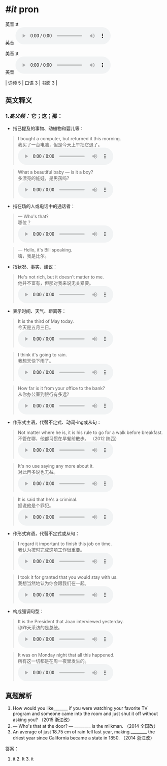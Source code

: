 # ***\#it*** pron
英音 ɪt  
英音
<audio src="./media/it-B.aac" controls="controls"></audio>

美音 ɪt  
美音
<audio src="./media/it.aac" controls="controls"></audio>



| 词频 5 | 口语 3 | 书面 3 |  

英文释义
---
### 1.*高义频：* **它；这；那：**  

- 指已提及的事物、动植物和婴儿等：

 > I bought a computer, but returned it this morning.   
 > 我买了一台电脑，但是今天上午把它退了。    
<audio src="./media/it-1.aac" controls="controls"></audio>

 > What a beautiful baby — is it a boy?   
 > 多漂亮的娃娃，是男孩吗?    
<audio src="./media/it-2.aac" controls="controls"></audio>

- 指在场的人或电话中的通话者：

 > — Who's that?  
 > 哪位？    
<audio src="./media/it-3.aac" controls="controls"></audio>

 > — Hello, it's Bill speaking.  
 > 嗨，我是比尔。    

- 指状况、事实、建议：

 > He's not rich, but it doesn't matter to me.  
 > 他并不富有，但那对我来说无关紧要。    
<audio src="./media/it-4.aac" controls="controls"></audio>

- 表示时间、天气、距离等：

 > It is the third of May today.  
 > 今天是五月三日。    
<audio src="./media/it-5.aac" controls="controls"></audio>

 > I think it's going to rain.  
 > 我想天快下雨了。    
<audio src="./media/it-6.aac" controls="controls"></audio>

 > How far is it from your office to the bank?   
 > 从你办公室到银行有多远?    
<audio src="./media/it-7.aac" controls="controls"></audio>

- 作形式主语，代替不定式、动词-ing或从句：

 > Not matter where he is, it is his rule to go for a walk before breakfast.  
 > 不管在哪，他都习惯在早餐前散步。  （2012 陕西）  
<audio src="./media/it-517_AAC.aac" controls="controls"></audio>

 > It's no use saying any more about it.  
 > 对此再多说也无益。    
<audio src="./media/it-9.aac" controls="controls"></audio>

 > It is said that he's a criminal.  
 > 据说他是个罪犯。    
<audio src="./media/it-10.aac" controls="controls"></audio>

- 作形式宾语，代替不定式或从句：

 > I regard it important to finish this job on time.   
 > 我认为按时完成这项工作很重要。    
<audio src="./media/it-11.aac" controls="controls"></audio>

 > I took it for granted that you would stay with us.   
 > 我想当然地认为你会跟我们在一起。    
<audio src="./media/it-12.aac" controls="controls"></audio>

- 构成强调句型：

 > It is the President that Joan interviewed yesterday.  
 > 琼昨天采访的是总统。    
<audio src="./media/it-13.aac" controls="controls"></audio>

 > It was on Monday night that all this happened.   
 > 所有这一切都是在周一夜里发生的。    
<audio src="./media/it-14.aac" controls="controls"></audio>


真题解析
---
1. How would you like_______ if you were watching your favorite TV program and someone came into the room and just shut it off without asking you?  （2015 浙江改）  
2. — Who's that at the door? 
—  ________ is the milkman.   （2014 全国改）  
3. An average of just 18.75 cm of rain fell last year, making ________ the driest year since California became a state in 1850.  （2014 浙江改）  

答案：
1. it  2. It  3. it  

